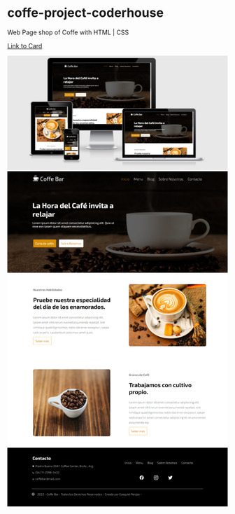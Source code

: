 # coffe-project-coderhouse
Web Page shop of Coffe with HTML | CSS

<a href="https://ezequielresipa45.github.io/coffe-project-coderhouse/">Link to Card</a>

<img src="images/ResponsiveDesign.png"  />
<img src="images/Desktop.png"  />
